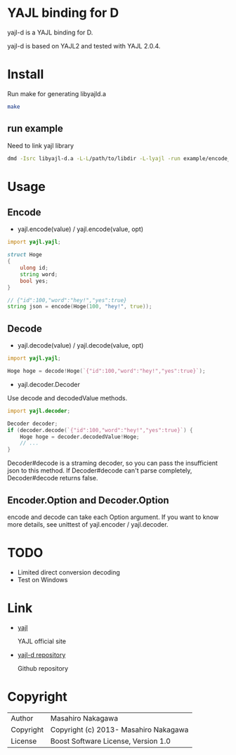 # YAJL binding for D

yajl-d is a YAJL binding for D.

yajl-d is based on YAJL2 and tested with YAJL 2.0.4.

# Install

Run make for generating libyajld.a

```sh
make
```

## run example

Need to link yajl library

```sh
dmd -Isrc libyajl-d.a -L-L/path/to/libdir -L-lyajl -run example/encode_bench.d
```

# Usage

## Encode

* yajl.encode(value) / yajl.encode(value, opt)

```d
import yajl.yajl;

struct Hoge
{ 
    ulong id;
    string word;
    bool yes; 
}

// {"id":100,"word":"hey!","yes":true}
string json = encode(Hoge(100, "hey!", true));
```

## Decode

* yajl.decode(value) / yajl.decode(value, opt)

```d
import yajl.yajl;

Hoge hoge = decode!Hoge(`{"id":100,"word":"hey!","yes":true}`);
```

* yajl.decoder.Decoder

Use decode and decodedValue methods.

```d
import yajl.decoder;

Decoder decoder;
if (decoder.decode(`{"id":100,"word":"hey!","yes":true}`) {
    Hoge hoge = decoder.decodedValue!Hoge;
    // ...
}
```

Decoder#decode is a straming decoder, so you can pass the insufficient json to this method. If Decoder#decode can't parse completely, Decoder#decode returns false.

## Encoder.Option and Decoder.Option

encode and decode can take each Option argument. If you want to know more details, see unittest of yajl.encoder / yajl.decoder.

# TODO

* Limited direct conversion decoding
* Test on Windows

# Link

* [yajl](http://lloyd.github.com/yajl/)

  YAJL official site

* [yajl-d repository](https://github.com/repeatedly/yajl-d)

  Github repository

# Copyright

<table>
  <tr>
    <td>Author</td><td>Masahiro Nakagawa <repeatedly@gmail.com></td>
  </tr>
  <tr>
    <td>Copyright</td><td>Copyright (c) 2013- Masahiro Nakagawa</td>
  </tr>
  <tr>
    <td>License</td><td>Boost Software License, Version 1.0</td>
  </tr>
</table>
